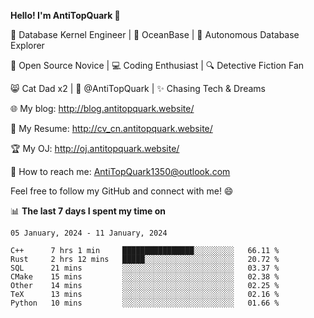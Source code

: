
**Hello! I'm AntiTopQuark 👋**

🔧 Database Kernel Engineer | 🌊 OceanBase | 🤖 Autonomous Database Explorer

🌱 Open Source Novice | 💻 Coding Enthusiast | 🔍 Detective Fiction Fan

😸 Cat Dad x2 | 🎉 @AntiTopQuark | ✨ Chasing Tech & Dreams

🌐 My blog: http://blog.antitopquark.website/

📄 My Resume: http://cv_cn.antitopquark.website/

🏆 My OJ: http://oj.antitopquark.website/

📧 How to reach me: AntiTopQuark1350@outlook.com

Feel free to follow my GitHub and connect with me! 😄

📊 **The last 7 days I spent my time on** 

<!--START_SECTION:waka-->
```text
05 January, 2024 - 11 January, 2024

C++      7 hrs 1 min     ████████████████░░░░░░░░░   66.11 % 
Rust     2 hrs 12 mins   █████░░░░░░░░░░░░░░░░░░░░   20.72 % 
SQL      21 mins         ░░░░░░░░░░░░░░░░░░░░░░░░░   03.37 % 
CMake    15 mins         ░░░░░░░░░░░░░░░░░░░░░░░░░   02.38 % 
Other    14 mins         ░░░░░░░░░░░░░░░░░░░░░░░░░   02.25 % 
TeX      13 mins         ░░░░░░░░░░░░░░░░░░░░░░░░░   02.16 % 
Python   10 mins         ░░░░░░░░░░░░░░░░░░░░░░░░░   01.66 %
```
<!--END_SECTION:waka-->


